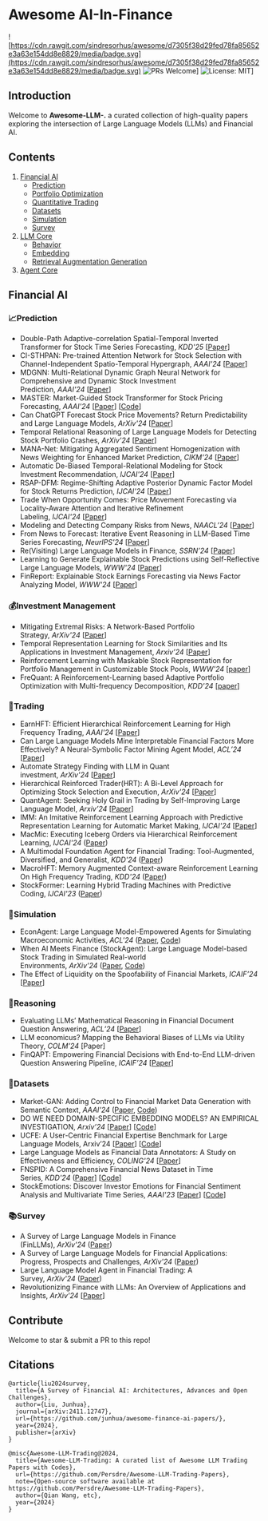# Awesome AI-In-Finance

![https://cdn.rawgit.com/sindresorhus/awesome/d7305f38d29fed78fa85652e3a63e154dd8e8829/media/badge.svg](https://cdn.rawgit.com/sindresorhus/awesome/d7305f38d29fed78fa85652e3a63e154dd8e8829/media/badge.svg)
![PRs Welcome](https://img.shields.io/badge/PRs-welcome-brightgreen.svg?style=flat-square)]
![License: MIT](https://img.shields.io/badge/License-MIT-yellow.svg)]

## Introduction

Welcome to **Awesome-LLM-.** a curated collection of high-quality papers exploring the intersection of Large Language Models (LLMs) and Financial AI.

## Contents
1. [Financial AI](#financial-ai)
   - [Prediction](###prediction)
   - [Portfolio Optimization](##portfolio-optimization)
   - [Quantitative Trading](###quantitative-trading)
   - [Datasets](###datasets)
   - [Simulation](###simulation)
   - [Survey](###survey)
2. [LLM Core](##llm-core)
   - [Behavior](###behavior)
   - [Embedding](###embedding)
   - [Retrieval Augmentation Generation](###retrieval-augmentation-generation)
3. [Agent Core](###agent-core)

## Financial AI

### 📈Prediction

- Double-Path Adaptive-correlation Spatial-Temporal Inverted Transformer for Stock Time Series Forecasting, *KDD'25* [[Paper](https://arxiv.org/pdf/2409.15662)]
- CI-STHPAN: Pre-trained Attention Network for Stock Selection with Channel-Independent Spatio-Temporal Hypergraph, *AAAI'24* [[Paper](https://ojs.aaai.org/index.php/AAAI/article/view/28770)]
- MDGNN: Multi-Relational Dynamic Graph Neural Network for Comprehensive and Dynamic Stock Investment Prediction, *AAAI'24* [[Paper](https://arxiv.org/pdf/2402.06633)]
- MASTER: Market-Guided Stock Transformer for Stock Pricing Forecasting, *AAAI'24* [[Paper](https://arxiv.org/pdf/2312.15235)] [[Code](https://github.com/SJTU-DMTai/MASTER)]
- Can ChatGPT Forecast Stock Price Movements? Return Predictability and Large Language Models, *ArXiv'24* [[Paper](https://arxiv.org/pdf/2304.07619)]
- Temporal Relational Reasoning of Large Language Models for Detecting Stock Portfolio Crashes, *ArXiv'24* [[Paper](https://www.arxiv.org/pdf/2410.17266)]
- MANA-Net: Mitigating Aggregated Sentiment Homogenization with News Weighting for Enhanced Market Prediction, *CIKM'24* [[Paper](https://arxiv.org/pdf/2409.05698)]
- Automatic De-Biased Temporal-Relational Modeling for Stock Investment Recommendation, *IJCAI'24* [[Paper](https://www.ijcai.org/proceedings/2024/0221.pdf)]
- RSAP-DFM: Regime-Shifting Adaptive Posterior Dynamic Factor Model for Stock Returns Prediction, *IJCAI'24* [[Paper](https://www.ijcai.org/proceedings/2024/0676.pdf)]
- Trade When Opportunity Comes: Price Movement Forecasting via Locality-Aware Attention and Iterative Refinement Labeling, *IJCAI'24* [[Paper](https://www.ijcai.org/proceedings/2024/0678.pdf)]
- Modeling and Detecting Company Risks from News, *NAACL’24* [[Paper](https://aclanthology.org/2024.naacl-industry.6.pdf)]
- From News to Forecast: Iterative Event Reasoning in LLM-Based Time Series Forecasting, *NeurIPS'24* [[Paper](https://arxiv.org/pdf/2409.17515v1)]
- Re(Visiting) Large Language Models in Finance, *SSRN’24* [[Paper](https://papers.ssrn.com/sol3/papers.cfm?abstract_id=4963618)]
- Learning to Generate Explainable Stock Predictions using Self-Reflective Large Language Models, *WWW'24* [[Paper](https://arxiv.org/abs/2402.03659)]
- FinReport: Explainable Stock Earnings Forecasting via News Factor Analyzing Model, *WWW'24* [[Paper](https://arxiv.org/abs/2403.02647)]

### 💰Investment Management

- Mitigating Extremal Risks: A Network-Based Portfolio Strategy, *ArXiv'24* [[Paper](https://arxiv.org/pdf/2409.12208v1)]
- Temporal Representation Learning for Stock Similarities and Its Applications in Investment Management, *Arxiv’24* [[Paper](https://arxiv.org/pdf/2407.13751)]
- Reinforcement Learning with Maskable Stock Representation for Portfolio Management in Customizable Stock Pools, *WWW'24* [[paper](https://arxiv.org/pdf/2311.10801)]
- FreQuant: A Reinforcement-Learning based Adaptive Portfolio Optimization with Multi-frequency Decomposition, *KDD'24* [[paper](https://dl.acm.org/doi/10.1145/3637528.3671668)]

### 🔁Trading

- EarnHFT: Efficient Hierarchical Reinforcement Learning for High Frequency Trading, *AAAI'24* [[Paper](https://arxiv.org/pdf/2309.12891)]
- Can Large Language Models Mine Interpretable Financial Factors More Effectively? A Neural-Symbolic Factor Mining Agent Model, *ACL’24* [[Paper](https://aclanthology.org/2024.findings-acl.233.pdf)]
- Automate Strategy Finding with LLM in Quant investment, *ArXiv'24* [[Paper](https://arxiv.org/pdf/2409.06289)]
- Hierarchical Reinforced Trader(HRT): A Bi-Level Approach for Optimizing Stock Selection and Execution, *ArXiv'24* [[Paper](https://arxiv.org/pdf/2410.14927)]
- QuantAgent: Seeking Holy Grail in Trading by Self-Improving Large Language Model, *Arxiv’24* [[Paper](https://arxiv.org/pdf/2402.03755)]
- IMM: An Imitative Reinforcement Learning Approach with Predictive Representation Learning for Automatic Market Making, *IJCAI'24* [[Paper](https://www.ijcai.org/proceedings/2024/0663.pdf)]
- MacMic: Executing Iceberg Orders via Hierarchical Reinforcement Learning, *IJCAI'24* ([Paper](https://www.ijcai.org/proceedings/2024/0664.pdf))
- A Multimodal Foundation Agent for Financial Trading: Tool-Augmented, Diversified, and Generalist, *KDD'24* ([Paper](https://arxiv.org/pdf/2402.18485))
- MacroHFT: Memory Augmented Context-aware Reinforcement Learning On High Frequency Trading, *KDD'24* ([Paper](https://arxiv.org/pdf/2406.14537))
- StockFormer: Learning Hybrid Trading Machines with Predictive Coding, *IJCAI'23* ([Paper](https://www.ijcai.org/proceedings/2023/0530.pdf))

### 🤖Simulation

- EconAgent: Large Language Model-Empowered Agents for Simulating Macroeconomic Activities, *ACL'24* ([Paper](https://aclanthology.org/2024.acl-long.829/), [Code](https://github.com/tsinghua-fib-lab/ACL24-EconAgent))
- When AI Meets Finance (StockAgent): Large Language Model-based Stock Trading in Simulated Real-world Environments, *ArXiv'24* ([Paper](https://arxiv.org/pdf/2407.18957), [Code](https://github.com/MingyuJ666/Stockagent))
- The Effect of Liquidity on the Spoofability of Financial Markets, *ICAIF’24* [[Paper](https://strategicreasoning.org/wp-content/uploads/2024/11/ICAIF24proceedings_Spoofing.pdf)]

### 🤔Reasoning

- Evaluating LLMs’ Mathematical Reasoning in Financial Document Question Answering, *ACL’24* [[Paper](https://aclanthology.org/2024.findings-acl.231.pdf)]
- LLM economicus? Mapping the Behavioral Biases of LLMs via Utility Theory, *COLM’24* [Paper]
- FinQAPT: Empowering Financial Decisions with End-to-End LLM-driven Question Answering Pipeline, *ICAIF’24* [[Paper](https://arxiv.org/pdf/2410.13959)]

### 📁Datasets

- Market-GAN: Adding Control to Financial Market Data Generation with Semantic Context, *AAAI'24* ([Paper](https://arxiv.org/pdf/2309.07708), [Code](https://github.com/kah-ve/MarketGAN))
- DO WE NEED DOMAIN-SPECIFIC EMBEDDING MODELS? AN EMPIRICAL INVESTIGATION, *Arxiv’24* [[Paper](https://arxiv.org/pdf/2409.18511v1)] [[Code](https://github.com/yixuantt/FinMTEB)]
- UCFE: A User-Centric Financial Expertise Benchmark for Large Language Models, Arxiv’24 [[Paper](https://arxiv.org/pdf/2410.14059)] [[Code](https://github.com/TobyYang7/UCFE-Benchmark)]
- Large Language Models as Financial Data Annotators: A Study on Effectiveness and Efficiency, *COLING'24* [[Paper](https://arxiv.org/pdf/2403.18152)]
- FNSPID: A Comprehensive Financial News Dataset in Time Series, *KDD'24* ([Paper](https://arxiv.org/abs/2402.06698)] [[Code](https://github.com/Zdong104/FNSPID_Financial_News_Dataset)]
- StockEmotions: Discover Investor Emotions for Financial Sentiment Analysis and Multivariate Time Series, *AAAI'23* [[Paper](https://arxiv.org/pdf/2301.09279)] [[Code](https://github.com/adlnlp/StockEmotions)]

### 📚Survey

- A Survey of Large Language Models in Finance (FinLLMs), *ArXiv'24* ([Paper](https://arxiv.org/pdf/2402.02315))
- A Survey of Large Language Models for Financial Applications: Progress, Prospects and Challenges, *ArXiv'24* ([Paper](https://arxiv.org/pdf/2406.11903))
- Large Language Model Agent in Financial Trading: A Survey, *ArXiv'24* ([Paper](https://arxiv.org/pdf/2408.06361))
- Revolutionizing Finance with LLMs: An Overview of Applications and Insights, *ArXiv'24* [[Paper](https://arxiv.org/pdf/2401.11641)]


## Contribute

Welcome to star & submit a PR to this repo!

## Citations

```
@article{liu2024survey,
  title={A Survey of Financial AI: Architectures, Advances and Open Challenges},
  author={Liu, Junhua},
  journal={arXiv:2411.12747},
  url={https://github.com/junhua/awesome-finance-ai-papers/},
  year={2024},
  publisher={arXiv}
}
```

```
@misc{Awesome-LLM-Trading@2024,
  title={Awesome-LLM-Trading: A curated list of Awesome LLM Trading Papers with Codes},
  url={https://github.com/Persdre/Awesome-LLM-Trading-Papers},
  note={Open-source software available at https://github.com/Persdre/Awesome-LLM-Trading-Papers},
  author={Qian Wang, etc},
  year={2024}
}
```
